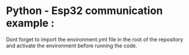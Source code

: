 # Python - Esp32 communication example :

Dont forget to import the environment.yml file in the root of the repository and activate the environment before running the code.